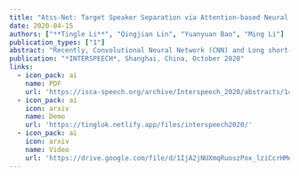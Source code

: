 ```yaml
---
title: "Atss-Net: Target Speaker Separation via Attention-based Neural Network"
date: 2020-04-15
authors: ["**Tingle Li**", "Qingjian Lin", "Yuanyuan Bao", "Ming Li"]
publication_types: ["1"]
abstract: "Recently, Convolutional Neural Network (CNN) and Long short-term memory (LSTM) based models have been introduced to deep learning-based target speaker separation. In this paper, we propose an Attention-based neural network (Atss-Net) in the spectrogram domain for the task. It allows the network to compute the correlation between each feature parallelly, and using shallower layers to extract more features, compared with the CNN-LSTM architecture. Experimental results show that our Atss-Net yields better performance than the VoiceFilter, although it only contains half of the parameters. Furthermore, our proposed model also demonstrates promising performance in speech enhancement."
publication: "*INTERSPEECH*, Shanghai, China, October 2020"
links:
  - icon_pack: ai
    name: PDF
    url: 'https://isca-speech.org/archive/Interspeech_2020/abstracts/1436.html'
  - icon_pack: ai
    icon: arxiv
    name: Demo
    url: 'https://tinglok.netlify.app/files/interspeech2020/'
  - icon_pack: ai
    icon: arxiv
    name: Video
    url: 'https://drive.google.com/file/d/1IjA2jNUXmqRuoszPox_lziCcrHMeqXbA/view'
---
```


